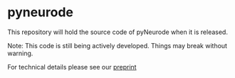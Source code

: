 # pyneurode
This repository will hold the source code of pyNeurode when it is released.

Note: This code is still being actively developed. Things may break without warning.

For technical details please see our [preprint](https://www.biorxiv.org/content/10.1101/2022.01.18.476764v1)
